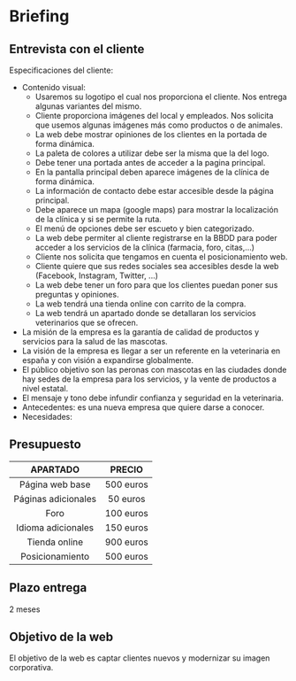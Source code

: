 # Briefing
## Entrevista con el cliente

Especificaciones del cliente: 

- Contenido visual:
	- Usaremos su logotipo el cual nos proporciona el cliente. Nos entrega algunas variantes del mismo.
	- Cliente proporciona imágenes del local y empleados. Nos solicita que usemos algunas imágenes más como 	productos o de animales.
	- La web debe mostrar opiniones de los clientes en la portada de forma dinámica.
	- La paleta de colores a utilizar debe ser la misma que la del logo.
	- Debe tener una portada antes de acceder a la pagina principal.
	- En la pantalla principal deben aparece imágenes de la clínica de forma dinámica.
	- La información de contacto debe estar accesible desde la página principal.
	- Debe aparece un mapa (google maps) para mostrar la localización de la clínica y si se permite la ruta.
	- El menú de opciones debe ser escueto y bien categorizado.
	- La web debe permiter al cliente registrarse en la BBDD para poder acceder a los servicios 
	de la clínica (farmacia, foro, citas,...)
	- Cliente nos solicita que tengamos en cuenta el posicionamiento web.
	- Cliente quiere que sus redes sociales sea accesibles desde la web (Facebook, Instagram, Twitter, ...)
	- La web debe tener un foro para que los clientes puedan poner sus preguntas y opiniones.
	- La web tendrá una tienda online con carrito de la compra.
	- La web tendrá un apartado donde se detallaran los servicios veterinarios que se ofrecen.
- La misión de la empresa es la garantía de calidad de productos y servicios para la salud de las mascotas.
- La visión de la empresa es llegar a ser un referente en la veterinaria en españa y con visión a expandirse globalmente.
- El público objetivo son las peronas con mascotas en las ciudades donde hay sedes de la empresa para los servicios, y la vente de productos a nivel estatal.
- El mensaje y tono debe infundir confianza y seguridad en la veterinaria.
- Antecedentes: es una nueva empresa que quiere darse a conocer.
- Necesidades: 

## Presupuesto

APARTADO | PRECIO
:---:|:---:
Página web base| 500 euros
Páginas adicionales| 50 euros
Foro| 100 euros
Idioma adicionales| 150 euros
Tienda online| 900 euros
Posicionamiento| 500 euros

## Plazo entrega

2 meses

## Objetivo de la web

El objetivo de la web es captar clientes nuevos y modernizar su imagen corporativa.